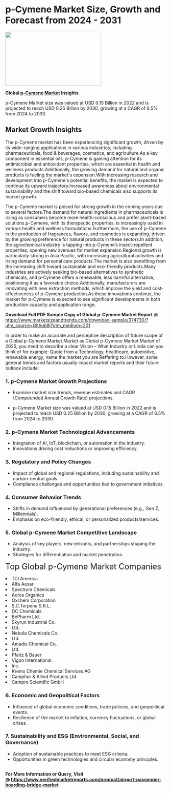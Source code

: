 <H1>p-Cymene Market Size, Growth and Forecast from 2024 - 2031</H1><img class="aligncenter size-medium wp-image-584254" src="https://thirdeyenews.in/wp-content/uploads/2024/09/Global-Market-Research-300x168.jpeg" alt="" width="300" height="168" /><p><strong>Global&nbsp;<a href="https://www.marketsizeandtrends.com/download-sample/374730/?utm_source=Github8j?utm_medium=201">p-Cymene Market</a> Insights</strong></p><p>p-Cymene Market size was valued at USD 0.15 Billion in 2022 and is projected to reach USD 0.25 Billion by 2030, growing at a CAGR of 6.5% from 2024 to 2030.</p><p><h2>Market Growth Insights</h2> <p>The p-Cymene market has been experiencing significant growth, driven by its wide-ranging applications in various industries, including pharmaceuticals, food & beverages, cosmetics, and agriculture.As a key component in essential oils, p-Cymene is gaining attention for its antimicrobial and antioxidant properties, which are essential in health and wellness products.Additionally, the growing demand for natural and organic products is fueling the market's expansion.With increasing research and development into p-Cymene's potential benefits, the market is expected to continue its upward trajectory.Increased awareness about environmental sustainability and the shift toward bio-based chemicals also supports its market growth.</p> <p>The p-Cymene market is poised for strong growth in the coming years due to several factors.The demand for natural ingredients in pharmaceuticals is rising as consumers become more health-conscious and prefer plant-based solutions.p-Cymene, with its therapeutic properties, is increasingly used in various health and wellness formulations.Furthermore, the use of p-Cymene in the production of fragrances, flavors, and cosmetics is expanding, driven by the growing preference for natural products in these sectors.In addition, the agrochemical industry is tapping into p-Cymene’s insect-repellent properties, opening new avenues for market expansion.Regional growth is particularly strong in Asia Pacific, with increasing agricultural activities and rising demand for personal care products.The market is also benefiting from the increasing shift toward sustainable and eco-friendly products.Many industries are actively seeking bio-based alternatives to synthetic chemicals, and p-Cymene offers a renewable, less harmful alternative, positioning it as a favorable choice.Additionally, manufacturers are innovating with new extraction methods, which improve the yield and cost-effectiveness of p-Cymene production.As these innovations continue, the market for p-Cymene is expected to see significant developments in both production capacity and application range.<p><span class=""><strong>Download Full PDF Sample Copy of Global p-Cymene Market Report</strong> @ <a href="https://www.marketsizeandtrends.com/download-sample/374730/?utm_source=Github8j?utm_medium=201" target="_blank">https://www.marketsizeandtrends.com/download-sample/374730/?utm_source=Github8j?utm_medium=201</a></span></p><p>In order to make an accurate and perceptive description of future scope of a Global&nbsp;p-Cymene Market Market as Global&nbsp;p-Cymene Market Market of 2025, you need to describe a clear Vision &ndash; What Industry or Linda can you think of for example: Quote from a Technology, healthcare, automotive, renewable energy, name the market you are Reffering to.However, some general trends and factors usually impact market reports and their future outlook include:</p><h3>1.&nbsp;<strong>p-Cymene Market Growth Projections</strong></h3><ul><li>Examine market size trends, revenue estimates and CAGR (Compounded Annual Growth Rate) projections.</li><li><p>p-Cymene Market size was valued at USD 0.15 Billion in 2022 and is projected to reach USD 0.25 Billion by 2030, growing at a CAGR of 6.5% from 2024 to 2030.</p></li></ul><h3>2.&nbsp;<strong>p-Cymene Market Technological Advancements</strong></h3><ul><li>Integration of AI, IoT, blockchain, or automation in the industry.</li><li>Innovations driving cost reductions or improving efficiency.</li></ul><h3>3.&nbsp;<strong>Regulatory and Policy Changes</strong></h3><ul><li>Impact of global and regional regulations, including sustainability and carbon-neutral goals.</li><li>Compliance challenges and opportunities tied to government initiatives.</li></ul><h3>4.&nbsp;<strong>Consumer Behavior Trends</strong></h3><ul><li>Shifts in demand influenced by generational preferences (e.g., Gen Z, Millennials).</li><li>Emphasis on eco-friendly, ethical, or personalized products/services.</li></ul><h3>5.&nbsp;<strong>Global p-Cymene Market Competitive Landscape</strong></h3><ul><li>Analysis of key players, new entrants, and partnerships shaping the industry.</li><li>Strategies for differentiation and market penetration.</li></ul><p data-pm-slice="1 1 []"><span style="color: inherit; font-family: inherit; font-size: 25px;">Top Global p-Cymene Market Companies</span></p><div class="" data-test-id=""><p><li>TCI America</li><li> Alfa Aesar</li><li> Spectrum Chemicals</li><li> Acros Organics</li><li> Oxchem Corporation</li><li> S.C.Terpena S.R.L.</li><li> DC Chemicals</li><li> BePharm Ltd.</li><li> Skyrun Industrial Co.</li><li> Ltd.</li><li> Nebula Chemicals Co.</li><li> Ltd.</li><li> Amadis Chemical Co.</li><li> Ltd.</li><li> Pfaltz & Bauer</li><li> Vigon International</li><li> Inc.</li><li> Krems Chemie Chemical Services AG</li><li> Camphor & Allied Products Ltd.</li><li> Campro Scientific GmbH</li></p></div><h3>6.&nbsp;<strong>Economic and Geopolitical Factors</strong></h3><ul><li>Influence of global economic conditions, trade policies, and geopolitical events.</li><li>Resilience of the market to inflation, currency fluctuations, or global crises.</li></ul><h3>7.&nbsp;<strong>Sustainability and ESG (Environmental, Social, and Governance)</strong></h3><ul><li>Adoption of sustainable practices to meet ESG criteria.</li><li>Opportunities in green technologies and circular economy principles.</li></ul><h2><strong style="font-size: 14px;">For More Information or Query, Visit @&nbsp;</strong><a style="background-color: #ffffff; font-size: 14px;" href="https://www.marketsizeandtrends.com/report/p-cymene-market/" target="_blank">https://www.verifiedmarketreports.com/product/airport-passenger-boarding-bridge-market</a></h2>